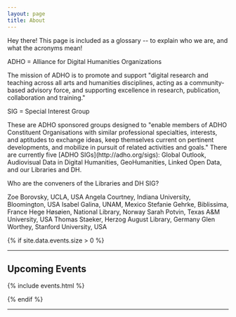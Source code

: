 ```yaml
---
layout: page
title: About
---
```


<p class="message">
  Hey there! This page is included as a glossary -- to explain who we are, and what the acronyms mean!  
</p>

ADHO = Alliance for Digital Humanities Organizations
<p class="message">
 The mission of ADHO is to promote and support "digital research and teaching across all arts and humanities disciplines, acting as a community-based advisory force, and supporting excellence in research, publication, collaboration and training."
</p>
SIG = Special Interest Group
<p class="message">
These are ADHO sponsored groups designed to "enable members of ADHO Constituent Organisations with similar professional specialties, interests, and aptitudes to exchange ideas, keep themselves current on pertinent developments, and mobilize in pursuit of related activities and goals."  There are currently five [ADHO SIGs](http://adho.org/sigs): Global Outlook, Audiovisual Data in Digital Humanities, GeoHumanities, Linked Open Data, and our Libraries and DH.     
</p>

Who are the conveners of the Libraries and DH SIG?  
<p class="message">
Zoe Borovsky, UCLA, USA
Angela Courtney, Indiana University, Bloomington, USA
Isabel Galina, UNAM, Mexico
Stefanie Gehrke, Biblissima, France
Hege Høsøien, National Library, Norway
Sarah Potvin, Texas A&M University, USA
Thomas Staeker, Herzog August Library, Germany
Glen Worthey, Stanford University, USA
</p>



{% if site.data.events.size > 0 %}
***

## Upcoming Events

{% include events.html %}

{% endif %}
***
